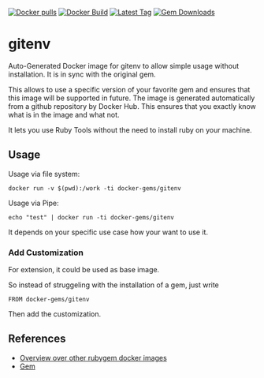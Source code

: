 [![Docker pulls](https://img.shields.io/docker/pulls/rubygem/gitenv.svg)](https://hub.docker.com/r/rubygem/gitenv/)
[![Docker Build](https://img.shields.io/docker/automated/rubygem/gitenv.svg)](https://hub.docker.com/r/rubygem/gitenv/)
[![Latest Tag](https://img.shields.io/github/tag/docker-rubygem/gitenv.svg)](https://hub.docker.com/r/rubygem/gitenv/)
[![Gem Downloads](https://img.shields.io/gem/dt/gitenv.svg)](https://rubygems.org/gems/gitenv/)
# gitenv

Auto-Generated Docker image for gitenv to allow simple usage without installation.
It is in sync with the original gem.

This allows to use a specific version of your favorite gem and ensures that this image will be supported in future.
The image is generated automatically from a github repository by Docker Hub.
This ensures that you exactly know what is in the image and what not.

It lets you use Ruby Tools without the need to install ruby on your machine.

## Usage

Usage via file system:

`docker run -v $(pwd):/work -ti docker-gems/gitenv`

Usage via Pipe:

`echo "test" | docker run -ti docker-gems/gitenv`

It depends on your specific use case how your want to use it.

### Add Customization

For extension, it could be used as base image.

So instead of struggeling with the installation of a gem, just write

`FROM docker-gems/gitenv`

Then add the customization.

## References

 - [Overview over other rubygem docker images](https://github.com/thinkbot/docker-rubygem)
 - [Gem](https://rubygems.org/gems/gitenv/)
